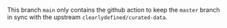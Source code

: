 This branch `main` only contains the github action to keep the `master` branch in sync with the upstream `clearlydefined/curated-data`.
